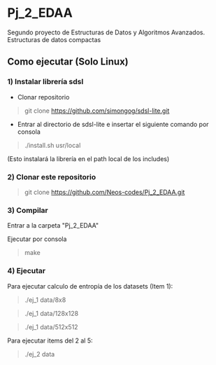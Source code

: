 # Pj_2_EDAA
Segundo proyecto de Estructuras de Datos y Algoritmos Avanzados. Estructuras de datos compactas

## Como ejecutar (Solo Linux)

### 1) Instalar librería sdsl

- Clonar repositorio

> git clone https://github.com/simongog/sdsl-lite.git

- Entrar al directorio de sdsl-lite e insertar el siguiente comando por consola

> ./install.sh usr/local

(Esto instalará la librería en el path local de los includes)

### 2) Clonar este repositorio

> git clone https://github.com/Neos-codes/Pj_2_EDAA.git

### 3) Compilar

Entrar a la carpeta "Pj_2_EDAA"

Ejecutar por consola

> make

### 4) Ejecutar

Para ejecutar calculo de entropía de los datasets (Item 1):

> ./ej_1 data/8x8

> ./ej_1 data/128x128

> ./ej_1 data/512x512

Para ejecutar items del 2 al 5:

> ./ej_2 data
